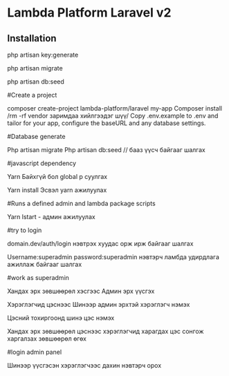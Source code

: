 # Lambda Platform Laravel v2

## Installation
php artisan key:generate

php artisan migrate

php artisan db:seed

#Create a project

composer create-project lambda-platform/laravel my-app
Composer install  /rm -rf vendor заримдаа хийлгээдэг шүү/
Copy .env.example to .env and tailor for your app, configure the baseURL and any database settings.

#Database generate

Php artisan migrate
Php artisan db:seed // бааз үүсч байгааг шалгах

#javascript dependency

Yarn Байхгүй бол global р суулгах

Yarn install Эсвэл yarn ажилуулах

#Runs a defined admin and lambda package scripts

Yarn lstart  - админ ажилуулах

#try to login

domain.dev/auth/login нэвтрэх хуудас орж ирж байгааг шалгах

Username:superadmin password:superadmin нэвтэрч ламбда удирдлага ажиллаж байгааг шалгах

#work as superadmin

Хандах эрх зөвшөөрөл хэсгээс Админ эрх үүсгэх

Хэрэглэгчид цэснээс Шинээр админ эрхтэй хэрэглэгч нэмэх

Цэсний тохиргоонд шинэ цэс нэмэх

Хандах эрх зөвшөөрөл цэснээс хэрэглэгчид харагдах цэс сонгож харгалзах зөвшөөрөл өгөх

#login admin panel

Шинээр үүсгэсэн хэрэглэгчээс дахин нэвтэрч орох

